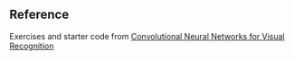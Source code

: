 ## Reference
Exercises and starter code from [Convolutional Neural Networks for Visual Recognition](http://cs231n.github.io/)